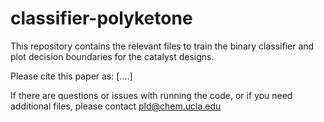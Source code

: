# classifier-polyketone
This repository contains the relevant files to train the binary classifier and plot decision boundaries for the catalyst designs. 

Please cite this paper as:
[....]

If there are questions or issues with running the code, or if you need additional files, please contact pld@chem.ucla.edu
